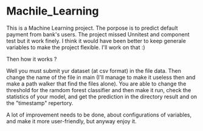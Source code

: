 # Machile_Learning

This is a Machine Learning project. The porpose is to predict default payment from bank's users. 
The project missed Unnitest and component test but it work finely.
I think it would have been better to keep generale variables to make the project flexible. I'll work on that :)


Then how it works ?

Well you must submit yur dataset (at csv format) in the file data.
Then change the name of the file in main (I'll manage to make it useless then and make a path walker that find the files alone).
You are able to change the threshold for the ramdom forest classifier and then make it run, check the statistics of your model, 
and get the prediction in the directory result and on the "timestamp" repertory.

A lot of improvement needs to be done, about configurations of variables, and make it more user-friendly, but anyway enjoy it.
